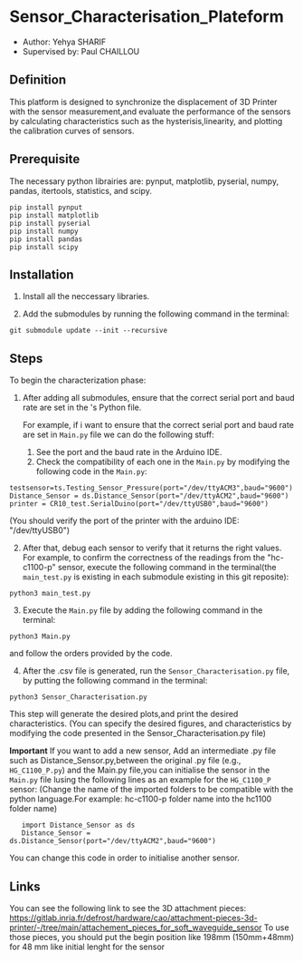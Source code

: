 # Sensor_Characterisation_Plateform
- Author: Yehya SHARIF
- Supervised by: Paul CHAILLOU

## Definition
This platform is designed to synchronize the displacement of 3D Printer with the sensor measurement,and evaluate the performance of the sensors by calculating characteristics such as the hysterisis,linearity, and plotting the calibration curves of sensors.

## Prerequisite
The necessary python librairies are: pynput, matplotlib, pyserial, numpy, pandas, itertools, statistics, and scipy.
```console
pip install pynput
pip install matplotlib
pip install pyserial
pip install numpy
pip install pandas
pip install scipy
```
## Installation


1. Install all the neccessary libraries.


2. Add the submodules by running the following command in the terminal:
```console
git submodule update --init --recursive
```

## Steps
To begin the characterization phase:
1. After adding all submodules, ensure that the correct serial port and baud rate are set in the 's Python file.

   For example, if i want to  ensure that the correct serial port and baud rate are set in `Main.py` file we can do the following stuff:
     1. See the port and the baud rate in the Arduino IDE.
     2. Check the compatibility of each one in the `Main.py` by modifying the following code in the `Main.py`:

```console 
testsensor=ts.Testing_Sensor_Pressure(port="/dev/ttyACM3",baud="9600")
Distance_Sensor = ds.Distance_Sensor(port="/dev/ttyACM2",baud="9600")
printer = CR10_test.SerialDuino(port="/dev/ttyUSB0",baud="9600")
```
(You should verify the port of the printer with the arduino IDE: "/dev/ttyUSB0")

2. After that, debug each sensor to verify that it returns the right values.
   For example, to confirm the correctness of the readings from the "hc-c1100-p" sensor, execute the following command in the terminal(the `main_test.py` is existing in each submodule existing in this git reposite):

```console
python3 main_test.py
```

3. Execute the `Main.py` file by adding the following command in the terminal:

```console
python3 Main.py
```
 and follow the orders provided by the code.

4. After the .csv file is generated, run the `Sensor_Characterisation.py` file, by putting the following command in the terminal:
```console
python3 Sensor_Characterisation.py
```
This step will generate the desired plots,and print the desired characteristics.
(You can specify the desired figures, and characteristics by modifying the code presented in the Sensor_Characterisation.py file) 

**Important**
If you want to add a new sensor, Add an intermediate .py file such as Distance_Sensor.py,between the original .py file (e.g., `HG_C1100_P.py`) and the Main.py file,you can initialise the sensor in the `Main.py` file lusing the following lines as an example for the `HG_C1100_P` sensor:
(Change the name of the imported folders to be compatible with the python language.For example: hc-c1100-p folder name into  the hc1100 folder name)
```console
   import Distance_Sensor as ds
   Distance_Sensor = ds.Distance_Sensor(port="/dev/ttyACM2",baud="9600")
```
You can change this code in order to initialise another sensor.
## Links
You can see the following link to see the 3D attachment pieces: https://gitlab.inria.fr/defrost/hardware/cao/attachment-pieces-3d-printer/-/tree/main/attachement_pieces_for_soft_waveguide_sensor
To use those pieces, you should put the begin position like 198mm (150mm+48mm) for 48 mm like initial lenght for the sensor

